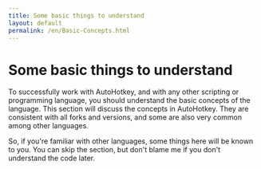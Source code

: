 ```yaml
---
title: Some basic things to understand
layout: default
permalink: /en/Basic-Concepts.html
---
```


# Some basic things to understand
To successfully work with AutoHotkey, and with any other scripting or programming language, you should understand the basic concepts of the language. This section will discuss the concepts in AutoHotkey. They are consistent with all forks and versions, and some are also very common among other languages.

So, if you're familiar with other languages, some things here will be known to you. You can skip the section, but don't blame me if you don't understand the code later.
